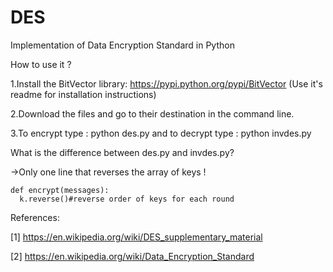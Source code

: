 # DES
Implementation of Data Encryption Standard in Python

How to use it ?

1.Install the BitVector library: https://pypi.python.org/pypi/BitVector (Use it's readme for installation instructions)

2.Download the files and go to their destination in the command line.

3.To encrypt type : python des.py and to decrypt type : python invdes.py

What is the difference between des.py and invdes.py?

->Only one line that reverses the array of keys ! 

    def encrypt(messages):
      k.reverse()#reverse order of keys for each round

References:

[1] https://en.wikipedia.org/wiki/DES_supplementary_material

[2] https://en.wikipedia.org/wiki/Data_Encryption_Standard
